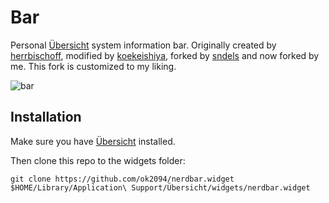 # Bar

Personal [Übersicht](http://tracesof.net/uebersicht/) system information bar.
Originally created by [herrbischoff](https://github.com/herrbischoff), modified by [koekeishiya](https://github.com/koekeishiya), forked by [sndels](https://github.com/sndels) and now forked by me.
This fork is customized to my liking.

![bar](https://a.safe.moe/JpN7d.png)

## Installation

Make sure you have [Übersicht](http://tracesof.net/uebersicht/) installed.

Then clone this repo to the widgets folder:

```
git clone https://github.com/ok2094/nerdbar.widget $HOME/Library/Application\ Support/Übersicht/widgets/nerdbar.widget
```
